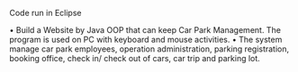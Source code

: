 Code run in Eclipse


•	Build a Website by Java OOP that can keep Car Park Management. The program is used on PC with keyboard and mouse activities. 
•	The system manage car park employees, operation administration, parking registration, booking office, check in/ check out of cars, car trip and parking lot.
